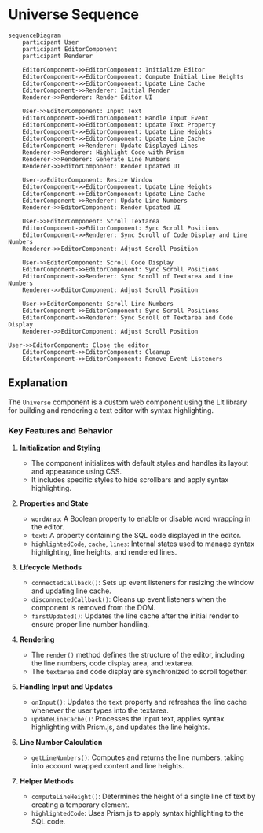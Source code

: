 # Universe Sequence

```mermaid
sequenceDiagram
    participant User
    participant EditorComponent
    participant Renderer

    EditorComponent->>EditorComponent: Initialize Editor
    EditorComponent->>EditorComponent: Compute Initial Line Heights
    EditorComponent->>EditorComponent: Update Line Cache
    EditorComponent->>Renderer: Initial Render
    Renderer->>Renderer: Render Editor UI

    User->>EditorComponent: Input Text
    EditorComponent->>EditorComponent: Handle Input Event
    EditorComponent->>EditorComponent: Update Text Property
    EditorComponent->>EditorComponent: Update Line Heights
    EditorComponent->>EditorComponent: Update Line Cache
    EditorComponent->>Renderer: Update Displayed Lines
    Renderer->>Renderer: Highlight Code with Prism
    Renderer->>Renderer: Generate Line Numbers
    Renderer->>EditorComponent: Render Updated UI

    User->>EditorComponent: Resize Window
    EditorComponent->>EditorComponent: Update Line Heights
    EditorComponent->>EditorComponent: Update Line Cache
    EditorComponent->>Renderer: Update Line Numbers
    Renderer->>EditorComponent: Render Updated UI

    User->>EditorComponent: Scroll Textarea
    EditorComponent->>EditorComponent: Sync Scroll Positions
    EditorComponent->>Renderer: Sync Scroll of Code Display and Line Numbers
    Renderer->>EditorComponent: Adjust Scroll Position

    User->>EditorComponent: Scroll Code Display
    EditorComponent->>EditorComponent: Sync Scroll Positions
    EditorComponent->>Renderer: Sync Scroll of Textarea and Line Numbers
    Renderer->>EditorComponent: Adjust Scroll Position

    User->>EditorComponent: Scroll Line Numbers
    EditorComponent->>EditorComponent: Sync Scroll Positions
    EditorComponent->>Renderer: Sync Scroll of Textarea and Code Display
    Renderer->>EditorComponent: Adjust Scroll Position

User->>EditorComponent: Close the editor
    EditorComponent->>EditorComponent: Cleanup
    EditorComponent->>EditorComponent: Remove Event Listeners
```

## Explanation

The `Universe` component is a custom web component using the Lit library for building and rendering a text editor with syntax highlighting.

### Key Features and Behavior

1. **Initialization and Styling**

   - The component initializes with default styles and handles its layout and appearance using CSS.
   - It includes specific styles to hide scrollbars and apply syntax highlighting.

2. **Properties and State**

   - `wordWrap`: A Boolean property to enable or disable word wrapping in the editor.
   - `text`: A property containing the SQL code displayed in the editor.
   - `highlightedCode`, `cache`, `lines`: Internal states used to manage syntax highlighting, line heights, and rendered lines.

3. **Lifecycle Methods**

   - `connectedCallback()`: Sets up event listeners for resizing the window and updating line cache.
   - `disconnectedCallback()`: Cleans up event listeners when the component is removed from the DOM.
   - `firstUpdated()`: Updates the line cache after the initial render to ensure proper line number handling.

4. **Rendering**

   - The `render()` method defines the structure of the editor, including the line numbers, code display area, and textarea.
   - The `textarea` and code display are synchronized to scroll together.

5. **Handling Input and Updates**

   - `onInput()`: Updates the `text` property and refreshes the line cache whenever the user types into the textarea.
   - `updateLineCache()`: Processes the input text, applies syntax highlighting with Prism.js, and updates the line heights.

6. **Line Number Calculation**

   - `getLineNumbers()`: Computes and returns the line numbers, taking into account wrapped content and line heights.

7. **Helper Methods**
   - `computeLineHeight()`: Determines the height of a single line of text by creating a temporary element.
   - `highlightedCode`: Uses Prism.js to apply syntax highlighting to the SQL code.

